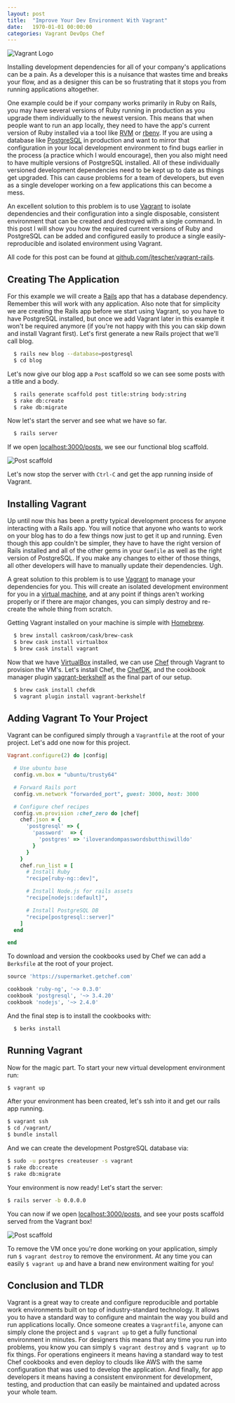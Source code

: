 ```yaml
---
layout: post
title:  "Improve Your Dev Environment With Vagrant"
date:   1970-01-01 00:00:00
categories: Vagrant DevOps Chef
---
```


![Vagrant Logo](https://jtescher.github.io/assets/improve-your-dev-environment-with-vagrant/vagrant-logo.png)

Installing development dependencies for all of your company's applications can be a pain. As a developer this is a
nuisance that wastes time and breaks your flow, and as a designer this can be so frustrating that it stops you from
running applications altogether.

One example could be if your company works primarily in Ruby on Rails, you may have several versions of Ruby running in production as you upgrade them individually to the newest version. This means that when people want to run an app
locally, they need to have the app's current version of Ruby installed via a tool like [RVM](https://rvm.io) or
[rbenv](https://github.com/sstephenson/rbenv). If you are using a database like [PostgreSQL](http://www.postgresql.org) in production and want to mirror that configuration in your local development environment to find bugs earlier in the process (a practice which I would encourage), then you also might need to have multiple versions of PostgreSQL installed. All of these individually versioned development dependencies need to be kept up to date as things get upgraded. This can cause problems for a team of developers, but even as a single developer working on a few applications this can become a mess.

An excellent solution to this problem is to use [Vagrant](https://docs.vagrantup.com) to isolate dependencies and their
configuration into a single disposable, consistent environment that can be created and destroyed with a single command.
In this post I will show you how the required current versions of Ruby and PostgreSQL can be added and configured easily
to produce a single easily-reproducible and isolated environment using Vagrant.

All code for this post can be found at [github.com/jtescher/vagrant-rails](https://github.com/jtescher/vagrant-rails).

## Creating The Application

For this example we will create a [Rails](http://rubyonrails.org) app that has a database dependency. Remember this will
work with any application. Also note that for simplicity we are creating the Rails app before we start using Vagrant, so
you have to have PostgreSQL installed, but once we add Vagrant later in this example it won't be required anymore (if
you're not happy with this you can skip down and install Vagrant first). Let's first generate a new Rails project that
we'll call blog.

```bash
  $ rails new blog --database=postgresql
  $ cd blog
```

Let's now give our blog app a `Post` scaffold so we can see some posts with a title and a body.

```bash
  $ rails generate scaffold post title:string body:string
  $ rake db:create
  $ rake db:migrate
```

Now let's start the server and see what we have so far.

```bash
  $ rails server
```

If we open [localhost:3000/posts](http://localhost:3000/posts), we see our functional blog scaffold.

![Post scaffold](https://jtescher.github.io/assets/improve-your-dev-environment-with-vagrant/posts-scaffold.png)

Let's now stop the server with `Ctrl-C` and get the app running inside of Vagrant.

## Installing Vagrant

Up until now this has been a pretty typical development process for anyone interacting with a Rails app. You will notice
that anyone who wants to work on your blog has to do a few things now just to get it up and running. Even though this
app couldn't be simpler, they have to have the right version of Rails installed and all of the other gems in your
`Gemfile` as well as the right version of PostgreSQL. If you make any changes to either of those things, all other
developers will have to manually update their dependencies. Ugh.

A great solution to this problem is to use [Vagrant](https://docs.vagrantup.com) to manage your dependencies for you.
This will create an isolated development environment for you in a [virtual
machine](https://en.wikipedia.org/wiki/Virtual_machine), and at any point if things aren't working properly or if there are major
changes, you can simply destroy and re-create the whole thing from scratch.

Getting Vagrant installed on your machine is simple with [Homebrew](http://brew.sh).

```bash
  $ brew install caskroom/cask/brew-cask
  $ brew cask install virtualbox
  $ brew cask install vagrant
```

Now that we have [VirtualBox](https://www.virtualbox.org) installed, we can use [Chef](https://www.chef.io) through
Vagrant to provision the VM's. Let's install Chef, the [ChefDK](https://downloads.chef.io/chef-dk), and the cookbook
manager plugin [vagrant-berkshelf](https://github.com/berkshelf/vagrant-berkshelf) as the final part of our setup.

```bash
  $ brew cask install chefdk
  $ vagrant plugin install vagrant-berkshelf
```

## Adding Vagrant To Your Project

Vagrant can be configured simply through a `Vagrantfile` at the root of your project. Let's add one now for this
project.

```ruby
Vagrant.configure(2) do |config|

  # Use ubuntu base
  config.vm.box = "ubuntu/trusty64"

  # Forward Rails port
  config.vm.network "forwarded_port", guest: 3000, host: 3000

  # Configure chef recipes
  config.vm.provision :chef_zero do |chef|
    chef.json = {
      'postgresql' => {
        'password'  => {
          'postgres' => 'iloverandompasswordsbutthiswilldo'
        }
      }
    }
    chef.run_list = [
      # Install Ruby
      "recipe[ruby-ng::dev]",

      # Install Node.js for rails assets
      "recipe[nodejs::default]",

      # Install PostgreSQL DB
      "recipe[postgresql::server]"
    ]
  end

end
```

To download and version the cookbooks used by Chef we can add a `Berksfile` at the root of your project.

```ruby
source 'https://supermarket.getchef.com'

cookbook 'ruby-ng', '~> 0.3.0'
cookbook 'postgresql', '~> 3.4.20'
cookbook 'nodejs', '~> 2.4.0'
```

And the final step is to install the cookbooks with:

```bash
  $ berks install
```

## Running Vagrant

Now for the magic part. To start your new virtual development environment run:

```bash
$ vagrant up
```

After your environment has been created, let's ssh into it and get our rails app running.

```bash
$ vagrant ssh
$ cd /vagrant/
$ bundle install
```

And we can create the development PostgreSQL database via:

```bash
$ sudo -u postgres createuser -s vagrant
$ rake db:create
$ rake db:migrate
```

Your environment is now ready! Let's start the server:

```bash
$ rails server -b 0.0.0.0
```

You can now if we open [localhost:3000/posts](http://localhost:3000/posts), and see your posts scaffold served from the
Vagrant box!

![Post scaffold](https://jtescher.github.io/assets/improve-your-dev-environment-with-vagrant/posts-scaffold.png)

To remove the VM once you're done working on your application, simply run `$ vagrant destroy` to remove the environment.
At any time you can easily `$ vagrant up` and have a brand new environment waiting for you!

## Conclusion and TLDR

Vagrant is a great way to create and configure reproducible and portable work environments built on top of
industry-standard technology. It allows you to have a standard way to configure and maintain the way you build and run
applications locally. Once someone creates a `Vagrantfile`, anyone can simply clone the project and `$ vagrant up` to
get a fully functional environment in minutes. For designers this means that any time you run into problems, you know
you can simply `$ vagrant destroy` and `$ vagrant up` to fix things. For operations engineers it means having a standard
way to test Chef cookbooks and even deploy to clouds like AWS with the same configuration that was used to develop the
application. And finally, for app developers it means having a consistent environment for development, testing, and
production that can easily be maintained and updated across your whole team.
